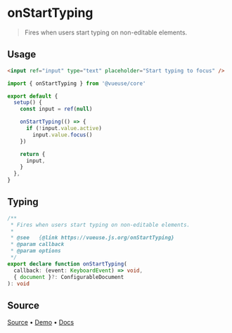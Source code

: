 <!--DEMO_STARTS-->
<script setup>
import Demo from './demo.vue'
</script>
<DemoContainer><Demo/></DemoContainer>
<!--DEMO_ENDS-->

<!--HEAD_STARTS--><!--HEAD_ENDS-->


# onStartTyping

> Fires when users start typing on non-editable elements.

## Usage

```html
<input ref="input" type="text" placeholder="Start typing to focus" />
```

```ts {7-10}
import { onStartTyping } from '@vueuse/core'

export default {
  setup() {
    const input = ref(null)

    onStartTyping(() => {
      if (!input.value.active)
        input.value.focus()
    })

    return {
      input,
    }
  },
}
```


<!--FOOTER_STARTS-->
## Typing

```typescript
/**
 * Fires when users start typing on non-editable elements.
 *
 * @see   {@link https://vueuse.js.org/onStartTyping}
 * @param callback
 * @param options
 */
export declare function onStartTyping(
  callback: (event: KeyboardEvent) => void,
  { document }?: ConfigurableDocument
): void
```

## Source

[Source](https://github.com/antfu/vueuse/blob/master/packages/core/onStartTyping/index.ts) • [Demo](https://github.com/antfu/vueuse/blob/master/packages/core/onStartTyping/demo.vue) • [Docs](https://github.com/antfu/vueuse/blob/master/packages/core/onStartTyping/index.md)


<!--FOOTER_ENDS-->
